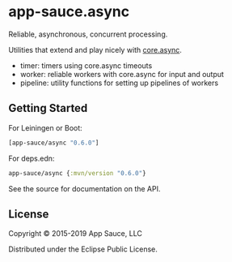 # app-sauce.async

Reliable, asynchronous, concurrent processing.

Utilities that extend and play nicely with [core.async](https://github.com/clojure/core.async).

* timer: timers using core.async timeouts
* worker: reliable workers with core.async for input and output
* pipeline: utility functions for setting up pipelines of workers


## Getting Started

For Leiningen or Boot:

```clojure
[app-sauce/async "0.6.0"]
```

For deps.edn:

```clojure
app-sauce/async {:mvn/version "0.6.0"}
```

See the source for documentation on the API.


## License

Copyright © 2015-2019 App Sauce, LLC

Distributed under the Eclipse Public License.
